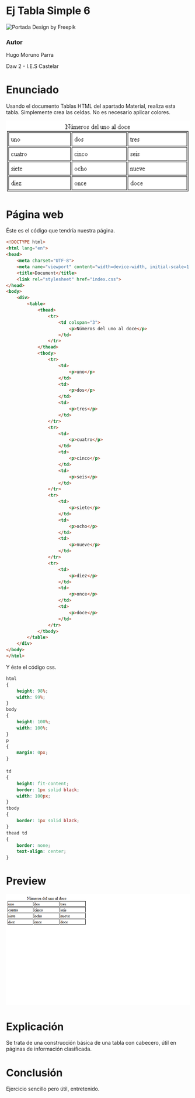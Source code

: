 # Ej Tabla Simple 6

![Portada](../imgs/portada.jpg)
Design by Freepik

### Autor

Hugo Moruno Parra  

Daw 2 - I.E.S Castelar

<div style="page-break-after: always;"></div>

# Enunciado

Usando el documento Tablas HTML del apartado Material, realiza esta tabla. Simplemente crea las celdas. No es necesario aplicar colores.

![Enunciado](img.bmp)

# Página web

Éste es el código que tendría nuestra página.

```html
<!DOCTYPE html>
<html lang="en">
<head>
    <meta charset="UTF-8">
    <meta name="viewport" content="width=device-width, initial-scale=1.0">
    <title>Document</title>
    <link rel="stylesheet" href="index.css">
</head>
<body>
    <div>
        <table>
            <thead>
                <tr>
                    <td colspan="3">
                        <p>Números del uno al doce</p>
                    </td>
                </tr>
            </thead>
            <tbody>
                <tr>
                    <td>
                        <p>uno</p>
                    </td>
                    <td>
                        <p>dos</p>
                    </td>
                    <td>
                        <p>tres</p>
                    </td>
                </tr>
                <tr>
                    <td>
                        <p>cuatro</p>
                    </td>
                    <td>
                        <p>cinco</p>
                    </td>
                    <td>
                        <p>seis</p>
                    </td>
                </tr>
                <tr>
                    <td>
                        <p>siete</p>
                    </td>
                    <td>
                        <p>ocho</p>
                    </td>
                    <td>
                        <p>nueve</p>
                    </td>
                </tr>
                <tr>
                    <td>
                        <p>diez</p>
                    </td>
                    <td>
                        <p>once</p>
                    </td>
                    <td>
                        <p>doce</p>
                    </td>
                </tr>
            </tbody>
        </table>
    </div>
</body>
</html>
```

<div style="page-break-after: always;"></div>

Y éste el código css.

```css
html
{
    height: 98%;
    width: 99%;
}
body
{
    height: 100%;
    width: 100%;
}
p
{
    margin: 0px;
}

td
{
    height: fit-content;
    border: 1px solid black;
    width: 100px;
}
tbody
{
    border: 1px solid black;
}
thead td
{
    border: none;
    text-align: center;
}
```

<div style="page-break-after: always;"></div>

# Preview

![Vista final de la página](./preview.png)

# Explicación

Se trata de una construcción básica de una tabla con cabecero, útil en páginas de información clasificada.

# Conclusión

Ejercicio sencillo pero útil, entretenido.
